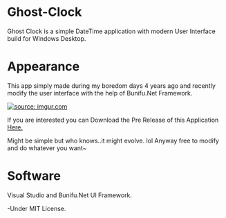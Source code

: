 

# Ghost-Clock
Ghost Clock is a simple DateTime application with modern User Interface build for Windows Desktop. 

# Appearance

This app simply made during my boredom days 4 years ago and recently modify the user interface with the help of Bunifu.Net Framework.

<a href="http://imgur.com/IE5f7rU"><img src="http://i.imgur.com/IE5f7rU.png" title="source: imgur.com" /></a>

If you are interested you can Download the Pre Release of this Application <a href="https://github.com/Akihisa17/Ghost-Clock/releases"> Here. </a>

Might be simple but who knows..it might evolve. lol Anyway free to modify and do whatever you want~

# Software
Visual Studio and Bunifu.Net UI Framework.

-Under MIT License.
